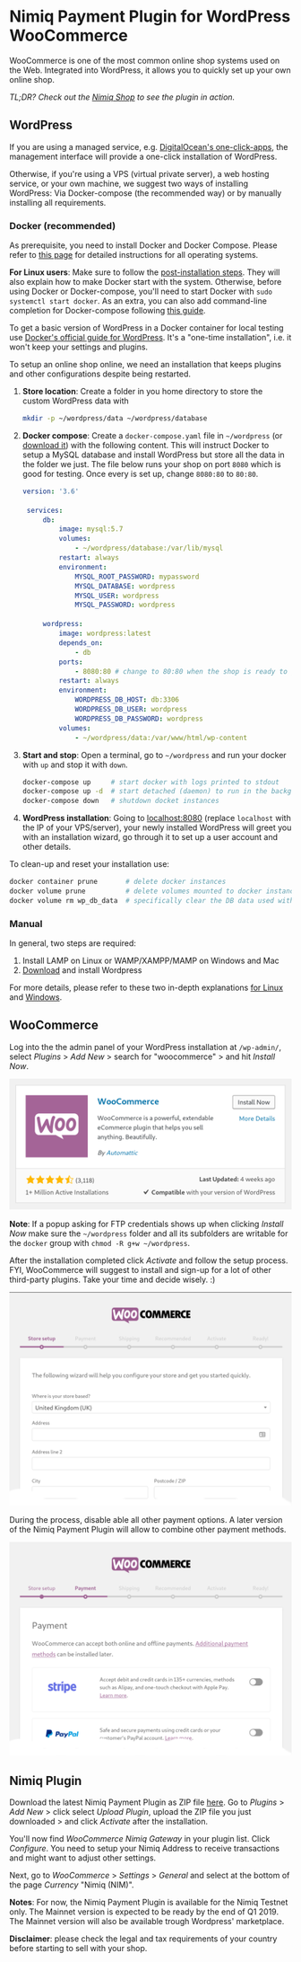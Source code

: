 # Nimiq Payment Plugin for WordPress WooCommerce

WooCommerce is one of the most common online shop systems used on the Web.
Integrated into WordPress, it allows you to quickly set up your own online shop.

_TL;DR? Check out the [Nimiq Shop](https://shop.nimiq.com/) to see the plugin in action._

## WordPress

If you are using a managed service,
e.g. [DigitalOcean's one-click-apps](https://www.digitalocean.com/products/one-click-apps/),
the management interface will provide a one-click installation of WordPress.

Otherwise, if you're using a VPS (virtual private server), a web hosting service, or your own machine,
we suggest two ways of installing WordPress:
Via Docker-compose (the recommended way) or
by manually installing all requirements.

### Docker (recommended)

As prerequisite, you need to install Docker and Docker Compose.
Please refer to [this page](https://docs.docker.com/compose/install/) for detailed instructions for all operating systems.

**For Linux users**: Make sure to follow the
[post-installation steps](https://docs.docker.com/install/linux/linux-postinstall/).
They will also explain how to make Docker start with the system.
Otherwise, before using Docker or Docker-compose, you'll need to start Docker with `sudo systemctl start docker`.
As an extra, you can also add command-line completion for Docker-compose following [this guide](https://docs.docker.com/compose/completion/).

To get a basic version of WordPress in a Docker container for local testing use
[Docker's official guide for WordPress]( https://docs.docker.com/compose/wordpress/).
It's a "one-time installation", i.e. it won't keep your settings and plugins.

To setup an online shop online, we need an installation that keeps plugins and other configurations despite being restarted.

1) **Store location**: Create a folder in you home directory to store the custom WordPress data with

   ```bash
   mkdir -p ~/wordpress/data ~/wordpress/database
   ```

1) **Docker compose**: Create a `docker-compose.yaml` file in `~/wordpress`
   (or [download it](resources/docker-compose.yaml)) with the following content.
   This will instruct Docker to setup a MySQL database and install WordPress
   but store all the data in the folder we just.
   The file below runs your shop on port `8080` which is good for testing.
   Once every is set up, change `8080:80` to `80:80`.

   ```yaml
   version: '3.6'

    services:
        db:
            image: mysql:5.7
            volumes:
                - ~/wordpress/database:/var/lib/mysql
            restart: always
            environment:
                MYSQL_ROOT_PASSWORD: mypassword
                MYSQL_DATABASE: wordpress
                MYSQL_USER: wordpress
                MYSQL_PASSWORD: wordpress

        wordpress:
            image: wordpress:latest
            depends_on:
                - db
            ports:
                - 8080:80 # change to 80:80 when the shop is ready to go live
            restart: always
            environment:
                WORDPRESS_DB_HOST: db:3306
                WORDPRESS_DB_USER: wordpress
                WORDPRESS_DB_PASSWORD: wordpress
            volumes:
                - ~/wordpress/data:/var/www/html/wp-content
   ```

1) **Start and stop**: Open a terminal, go to `~/wordpress` and run your docker with `up` and stop it with `down`.

   ```bash
   docker-compose up     # start docker with logs printed to stdout
   docker-compose up -d  # start detached (daemon) to run in the background
   docker-compose down   # shutdown docket instances
   ```

1) **WordPress installation**: Going to [localhost:8080](http://localhost:8080)
   (replace `localhost` with the IP of your VPS/server), your newly installed WordPress
   will greet you with an installation wizard, go through it to set up a user account and other details.

To clean-up and reset your installation use:

```bash
docker container prune       # delete docker instances
docker volume prune          # delete volumes mounted to docker instances
docker volume rm wp_db_data  # specifically clear the DB data used with Wordpress
```

### Manual

In general, two steps are required:

1) Install LAMP on Linux or WAMP/XAMPP/MAMP on Windows and Mac
2) [Download](https://wordpress.org/download/) and install Wordpress

For more details, please refer to these two in-depth explanations
[for Linux](https://www.digitalocean.com/community/tutorials/how-to-install-wordpress-with-lamp-on-ubuntu-18-04)
and
[Windows](https://www.wpbeginner.com/wp-tutorials/how-to-install-wordpress-on-your-windows-computer-using-wamp/).

## WooCommerce

Log into the the admin panel of your WordPress installation at `/wp-admin/`,
select _Plugins_ > _Add New_ > search for "woocommerce" > and hit _Install Now_.

![Install WooCommerce plugin](resources/woocommerce-plugin.png)

**Note**: If a popup asking for FTP credentials shows up when clicking _Install Now_ make sure the `~/wordpress` folder
and all its subfolders are writable for the `docker` group with `chmod -R g+w ~/wordpress`.

After the installation completed click _Activate_ and follow the setup process.
FYI, WooCommerce will suggest to install and sign-up for a lot of other third-party plugins.
Take your time and decide wisely. :)

![WooCommerce activation process](resources/woocommerce-activation.png)

During the process, disable able all other payment options.
A later version of the Nimiq Payment Plugin will allow to combine other payment methods.

![WooCommerce activation process](resources/woocommerce-activation-payments.png)

## Nimiq Plugin

Download the latest Nimiq Payment Plugin as ZIP file [here](https://github.com/nimiq/woocommerce-gateway-nimiq/releases).
Go to _Plugins_ > _Add New_ > click select _Upload Plugin_, upload the ZIP file you just downloaded >
and click _Activate_ after the installation.

You'll now find _WooCommerce Nimiq Gateway_ in your plugin list. Click _Configure_.
You need to setup your Nimiq Address to receive transactions and might want to adjust other settings.

Next, go to _WooCommerce_ > _Settings_ > _General_ and select at the bottom of the page _Currency_ "Nimiq (NIM)".

**Notes**: For now, the Nimiq Payment Plugin is available for the Nimiq Testnet only.
The Mainnet version is expected to be ready by the end of Q1 2019.
The Mainnet version will also be available trough Wordpress' marketplace.

**Disclaimer**: please check the legal and tax requirements of your country before starting to sell with your shop.
